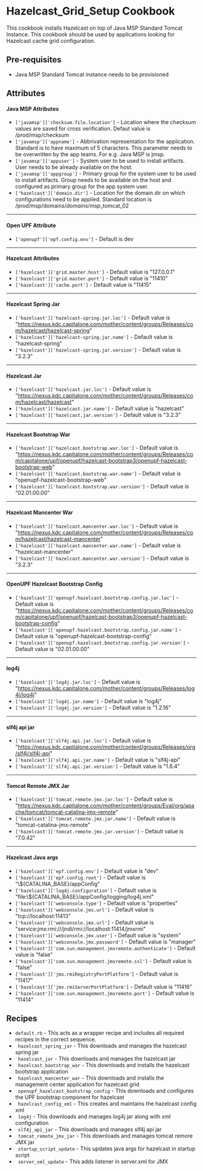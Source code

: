 # Hazelcast_Grid_Setup Cookbook

This cookbook installs Hazelcast on top of Java MSP Standard Tomcat Instance.
This cookbook should be used by applications looking for Hazelcast cache grid configuration.

## Pre-requisites
- Java MSP Standard Tomcat instance needs to be provisioned

## Attributes
#### Java MSP Attributes
- ```['javamsp']['checksum.file.location']``` - Location where the checksum values are saved for cross verification. Defaut value is /prod/msp/checksum
- ```['javamsp']['appname']``` - Abbrivation representation for the application. Standard is to have maximum of 5 characters. This parameter needs to be overwritten by the app teams. For e.g. Java MSP is jmsp. 
- ```['javamsp']['appuser']``` - System user to be used to install artifacts. User needs to be already available on the host.
- ```['javamsp']['appgroup']``` - Primary group for the system user to be used to install artifacts. Group needs to be available on the host and configured as primary group for the app system user.
- ```['hazelcast']['domain.dir']``` - Location for the domain dir on which configurations need to be applied. Standard location is /prod/msp/domains/<appName>_domains/msp_<appName>_tomcat_02
	
--------------------	
#### Open UPF Attribute
- ```['openupf']['epf.config.env']``` -  Default is dev

--------------------	
#### Hazelcast Attributes
- ``` ['hazelcast']['grid.master.host'] ``` - Default value is  "127.0.0.1"
- ``` ['hazelcast']['grid.master.port'] ``` - Default value is  "11410"
- ``` ['hazelcast']['cache.port'] ``` - Default value is  "11415"

--------------------	
#### Hazelcast Spring Jar
- ``` ['hazelcast']['hazelcast-spring.jar.loc'] ``` - Default value is  "https://nexus.kdc.capitalone.com/mother/content/groups/Releases/com/hazelcast/hazelcast-spring"
- ``` ['hazelcast']['hazelcast-spring.jar.name'] ``` - Default value is  "hazelcast-spring"
- ``` ['hazelcast']['hazelcast-spring.jar.version'] ``` - Default value is  "3.2.3"

--------------------	
#### Hazelcast Jar
- ``` ['hazelcast']['hazelcast.jar.loc'] ``` - Default value is  "https://nexus.kdc.capitalone.com/mother/content/groups/Releases/com/hazelcast/hazelcast"
- ``` ['hazelcast']['hazelcast.jar.name'] ``` - Default value is  "hazelcast"
- ``` ['hazelcast']['hazelcast.jar.version'] ``` - Default value is  "3.2.3"

--------------------	
#### Hazelcast Bootstrap War
- ``` ['hazelcast']['hazelcast.bootstrap.war.loc'] ``` - Default value is  "https://nexus.kdc.capitalone.com/mother/content/groups/Releases/com/capitalone/upf/openupf/hazelcast-bootstrap3/openupf-hazelcast-bootstrap-web"
- ``` ['hazelcast']['hazelcast.bootstrap.war.name'] ``` - Default value is  "openupf-hazelcast-bootstrap-web"
- ``` ['hazelcast']['hazelcast.bootstrap.war.version'] ``` - Default value is  "02.01.00.00"

--------------------	
#### Hazelcast Mancenter War
- ``` ['hazelcast']['hazelcast.mancenter.war.loc'] ``` - Default value is  "https://nexus.kdc.capitalone.com/mother/content/groups/Releases/com/hazelcast/hazelcast-mancenter"
- ``` ['hazelcast']['hazelcast.mancenter.war.name'] ``` - Default value is  "hazelcast-mancenter"
- ``` ['hazelcast']['hazelcast.mancenter.war.version'] ``` - Default value is  "3.2.3"

--------------------	
#### OpenUPF Hazelcast Bootstrap Config
- ``` ['hazelcast']['openupf.hazelcast.bootstrap.config.jar.loc'] ``` - Default value is  "https://nexus.kdc.capitalone.com/mother/content/groups/Releases/com/capitalone/upf/openupf/hazelcast-bootstrap3/openupf-hazelcast-bootstrap-config"
- ``` ['hazelcast']['openupf.hazelcast.bootstrap.config.jar.name'] ``` - Default value is  "openupf-hazelcast-bootstrap-config"
- ``` ['hazelcast']['openupf.hazelcast.bootstrap.config.jar.version'] ``` - Default value is  "02.01.00.00"

--------------------	
#### log4j
- ``` ['hazelcast']['log4j.jar.loc'] ``` - Default value is  "https://nexus.kdc.capitalone.com/mother/content/groups/Releases/log4j/log4j"
- ``` ['hazelcast']['log4j.jar.name'] ``` - Default value is  "log4j"
- ``` ['hazelcast']['log4j.jar.version'] ``` - Default value is  "1.2.16"
--------------------	
#### slf4j api jar
- ``` ['hazelcast']['slf4j.api.jar.loc'] ``` - Default value is  "https://nexus.kdc.capitalone.com/mother/content/groups/Releases/org/slf4j/slf4j-api"
- ``` ['hazelcast']['slf4j.api.jar.name'] ``` - Default value is  "slf4j-api"
- ``` ['hazelcast']['slf4j.api.jar.version'] ``` - Default value is  "1.6.4"

--------------------	
#### Tomcat Remote JMX Jar
- ``` ['hazelcast']['tomcat.remote.jmx.jar.loc'] ``` - Default value is  "https://nexus.kdc.capitalone.com/mother/content/groups/Eval/org/apache/tomcat/tomcat-catalina-jmx-remote"
- ``` ['hazelcast']['tomcat.remote.jmx.jar.name'] ``` - Default value is  "tomcat-catalina-jmx-remote"
- ``` ['hazelcast']['tomcat.remote.jmx.jar.version'] ``` - Default value is  "7.0.42"

--------------------	
#### Hazelcast Java args
- ``` ['hazelcast']['epf.config.env'] ``` - Default value is  "dev"
- ``` ['hazelcast']['epf.config.root'] ``` - Default value is  "\\${CATALINA_BASE}/appConfig"
- ``` ['hazelcast']['log4j.configuration'] ``` - Default value is  "file\:\\${CATALINA_BASE}/appConfig/logging/log4j.xml"
- ``` ['hazelcast']['webconsole.type'] ``` - Default value is  "properties"
- ``` ['hazelcast']['webconsole.jms.url'] ``` - Default value is  "tcp\://localhost\:11413"
- ``` ['hazelcast']['webconsole.jmx.url'] ``` - Default value is  "service\:jmx\:rmi\:///jndi/rmi\://localhost\:11414/jmxrmi"
- ``` ['hazelcast']['webconsole.jmx.user'] ``` - Default value is  "system"
- ``` ['hazelcast']['webconsole.jmx.password'] ``` - Default value is  "manager"
- ``` ['hazelcast']['com.sun.management.jmxremote.authenticate'] ``` - Default value is  "false"
- ``` ['hazelcast']['com.sun.management.jmxremote.ssl'] ``` - Default value is  "false"
- ``` ['hazelcast']['jmx.rmiRegistryPortPlatform'] ``` - Default value is  "11417"
- ``` ['hazelcast']['jmx.rmiServerPortPlatform'] ``` - Default value is  "11416"
- ``` ['hazelcast']['com.sun.management.jmxremote.port'] ``` - Default value is  "11414"


## Recipes
- ```default.rb``` - This acts as a wrapper recipe and includes all required recipes in the correct sequence.
- ``` hazelcast_spring_jar``` - This downloads and manages the hazelcast spring jar
- ``` hazelcast_jar``` - This downloads and manages the hazelcast jar
- ``` hazelcast_bootstrap_war``` - This downloads and installs the hazelcast bootstrap application
- ``` hazelcast_mancenter_war``` - This downloads and installs the management center application for hazelcast grid
- ``` openupf_hazelcast_bootstrap_config``` - This downloads and configures the UPF bootstrap component for hazelcast
- ``` hazelcast_config_xml``` - This creates and maintains the hazelcast config xml
- ``` log4j``` - This downloads and manages log4j jar along with xml configuration
- ``` slf4j_api_jar``` - This downloads and manages slf4j api jar
- ``` tomcat_remote_jmx_jar``` - This downloads and manages tomcat remore JMX jar
- ``` startup_script_update``` - This updates java args for hazelcast in startup script
- ``` server_xml_update``` - This adds listener in server.xml for JMX
